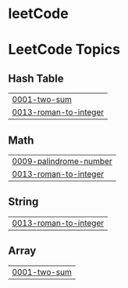# leetCode
<!---LeetCode Topics Start-->
# LeetCode Topics
## Hash Table
|  |
| ------- |
| [0001-two-sum](https://github.com/prasannanayak653/leetCode/tree/master/0001-two-sum) |
| [0013-roman-to-integer](https://github.com/prasannanayak653/leetCode/tree/master/0013-roman-to-integer) |
## Math
|  |
| ------- |
| [0009-palindrome-number](https://github.com/prasannanayak653/leetCode/tree/master/0009-palindrome-number) |
| [0013-roman-to-integer](https://github.com/prasannanayak653/leetCode/tree/master/0013-roman-to-integer) |
## String
|  |
| ------- |
| [0013-roman-to-integer](https://github.com/prasannanayak653/leetCode/tree/master/0013-roman-to-integer) |
## Array
|  |
| ------- |
| [0001-two-sum](https://github.com/prasannanayak653/leetCode/tree/master/0001-two-sum) |
<!---LeetCode Topics End-->